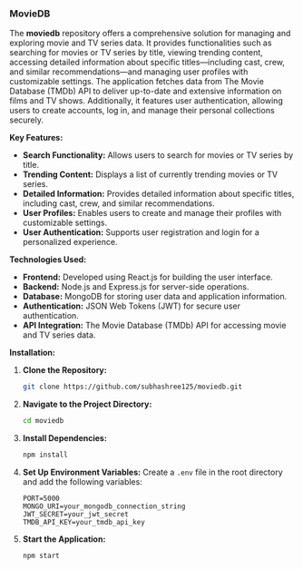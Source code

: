 ### MovieDB

The **moviedb** repository offers a comprehensive solution for managing and exploring movie and TV series data. It provides functionalities such as searching for movies or TV series by title, viewing trending content, accessing detailed information about specific titles—including cast, crew, and similar recommendations—and managing user profiles with customizable settings. The application fetches data from The Movie Database (TMDb) API to deliver up-to-date and extensive information on films and TV shows. Additionally, it features user authentication, allowing users to create accounts, log in, and manage their personal collections securely.

**Key Features:**

- **Search Functionality:** Allows users to search for movies or TV series by title.
- **Trending Content:** Displays a list of currently trending movies or TV series.
- **Detailed Information:** Provides detailed information about specific titles, including cast, crew, and similar recommendations.
- **User Profiles:** Enables users to create and manage their profiles with customizable settings.
- **User Authentication:** Supports user registration and login for a personalized experience.

**Technologies Used:**

- **Frontend:** Developed using React.js for building the user interface.
- **Backend:** Node.js and Express.js for server-side operations.
- **Database:** MongoDB for storing user data and application information.
- **Authentication:** JSON Web Tokens (JWT) for secure user authentication.
- **API Integration:** The Movie Database (TMDb) API for accessing movie and TV series data.

**Installation:**

1. **Clone the Repository:**
   ```bash
   git clone https://github.com/subhashree125/moviedb.git
   ```

2. **Navigate to the Project Directory:**
   ```bash
   cd moviedb
   ```

3. **Install Dependencies:**
   ```bash
   npm install
   ```

4. **Set Up Environment Variables:**
   Create a `.env` file in the root directory and add the following variables:
   ```
   PORT=5000
   MONGO_URI=your_mongodb_connection_string
   JWT_SECRET=your_jwt_secret
   TMDB_API_KEY=your_tmdb_api_key
   ```

5. **Start the Application:**
   ```bash
   npm start
   ``` 
